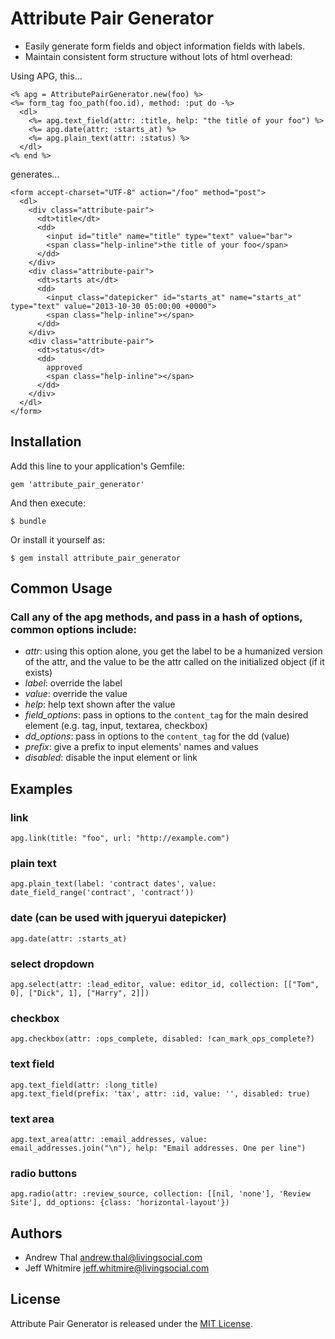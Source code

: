 # Attribute Pair Generator

* Easily generate form fields and object information fields with labels.
* Maintain consistent form structure without lots of html overhead:

Using APG, this...

    <% apg = AttributePairGenerator.new(foo) %>
    <%= form_tag foo_path(foo.id), method: :put do -%>
      <dl>
        <%= apg.text_field(attr: :title, help: "the title of your foo") %>
        <%= apg.date(attr: :starts_at) %>
        <%= apg.plain_text(attr: :status) %>
      </dl>
    <% end %>

generates...

    <form accept-charset="UTF-8" action="/foo" method="post">
      <dl>
        <div class="attribute-pair">
          <dt>title</dt>
          <dd>
            <input id="title" name="title" type="text" value="bar">
            <span class="help-inline">the title of your foo</span>
          </dd>
        </div>
        <div class="attribute-pair">
          <dt>starts at</dt>
          <dd>
            <input class="datepicker" id="starts_at" name="starts_at" type="text" value="2013-10-30 05:00:00 +0000">
            <span class="help-inline"></span>
          </dd>
        </div>
        <div class="attribute-pair">
          <dt>status</dt>
          <dd>
            approved
            <span class="help-inline"></span>
          </dd>
        </div>
      </dl>
    </form>

## Installation

Add this line to your application's Gemfile:

    gem 'attribute_pair_generator'

And then execute:

    $ bundle

Or install it yourself as:

    $ gem install attribute_pair_generator

## Common Usage

### Call any of the apg methods, and pass in a hash of options, common options include:

* *attr*: using this option alone, you get the label to be a humanized version of the attr, and the value to be the attr called on the initialized object (if it exists)
* *label*: override the label
* *value*: override the value
* *help*: help text shown after the value
* *field_options*: pass in options to the `content_tag` for the main desired element (e.g. <a> tag, input, textarea, checkbox)
* *dd_options*: pass in options to the `content_tag` for the dd (value)
* *prefix*: give a prefix to input elements' names and values
* *disabled*: disable the input element or link

## Examples

### link

    apg.link(title: "foo", url: "http://example.com")

### plain text

    apg.plain_text(label: 'contract dates', value: date_field_range('contract', 'contract'))

### date (can be used with jqueryui datepicker)

    apg.date(attr: :starts_at)

### select dropdown

    apg.select(attr: :lead_editor, value: editor_id, collection: [["Tom", 0], ["Dick", 1], ["Harry", 2]])

### checkbox

    apg.checkbox(attr: :ops_complete, disabled: !can_mark_ops_complete?)

### text field

    apg.text_field(attr: :long_title)
    apg.text_field(prefix: 'tax', attr: :id, value: '', disabled: true)

### text area

    apg.text_area(attr: :email_addresses, value: email_addresses.join("\n"), help: "Email addresses. One per line")

### radio buttons

    apg.radio(attr: :review_source, collection: [[nil, 'none'], 'Review Site'], dd_options: {class: 'horizontal-layout'})

## Authors

* Andrew Thal <andrew.thal@livingsocial.com>
* Jeff Whitmire <jeff.whitmire@livingsocial.com>

## License

Attribute Pair Generator is released under the [MIT License](http://www.opensource.org/licenses/MIT).
